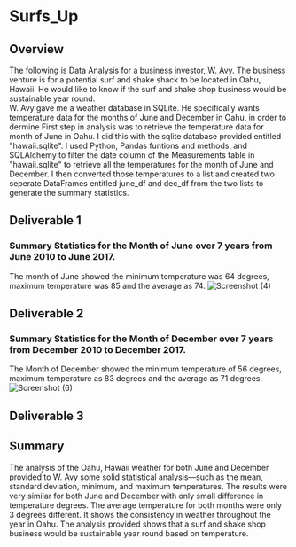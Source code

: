 # Surfs_Up

## Overview

The following is Data Analysis for a business investor, W. Avy. The business venture is for a potential surf and shake shack to be located in Oahu, Hawaii. He would like to know if the surf and shake shop business would be sustainable year round.  
W. Avy gave me a weather database in SQLite. He specifically wants temperature data for the months of June and December in Oahu, in order to dermine 
First step in analysis was to retrieve the temperature data for month of June in Oahu. I did this with the sqlite database provided entitled "hawaii.sqlite". I used Python, Pandas funtions and methods, and SQLAlchemy to filter the date column of the Measurements table in "hawaii.sqlite" to retrieve all the temperatures for the month of June and December. I then converted those temperatures to a list and created two seperate DataFrames entitled june_df and dec_df from the two lists to generate the summary statistics. 

## Deliverable 1
### Summary Statistics for the Month of June over 7 years from June 2010 to June 2017.
The month of June showed the minimum temperature was 64 degrees, maximum temperature was 85 and the average as 74. 
![Screenshot (4)](https://user-images.githubusercontent.com/94208810/149610732-7b7659b9-a259-46ee-8531-74b70a9fc735.png)

## Deliverable 2
### Summary Statistics for the Month of December over 7 years from December 2010 to December 2017. 
The Month of December showed the minimum temperature of 56 degrees, maximum temperature as 83 degrees and the average as 71 degrees.
![Screenshot (6)](https://user-images.githubusercontent.com/94208810/149610778-71c1712c-3688-4a47-81c3-2564b59400f3.png)


## Deliverable 3 
## Summary
The analysis of the Oahu, Hawaii weather for both June and December provided to W. Avy some solid statistical analysis—such as the mean, standard deviation, minimum, and maximum temperatures. The results were very similar for both June and December with only small difference in temperature degrees. The average temperature for both months were only 3 degrees different. It shows the consistency in weather throughout the year in Oahu. The analysis provided shows that a surf and shake shop business would be sustainable year round based on temperature.  
